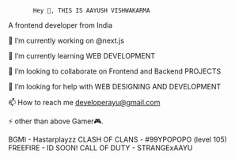            Hey 👋, THIS IS AAYUSH VISHWAKARMA
  
A frontend developer from India

🔭 I’m currently working on @next.js

🌱 I’m currently learning WEB DEVELOPMENT

👯 I’m looking to collaborate on Frontend and Backend PROJECTS

🤝 I’m looking for help with WEB DESIGNING AND DEVELOPMENT

📫 How to reach me developerayu@gmail.com

⚡ other than above Gamer🎮.

  BGMI - Hastarplayzz
  CLASH OF CLANS - #99YPOPOPO (level 105)
  FREEFIRE - ID SOON!
  CALL OF DUTY - STRANGExAAYU
<!-- 
[![GitHub Streak](https://github-readme-streak-stats.herokuapp.com?user=Frinzoayu&theme=onedark&date_format=M%20j%5B%2C%20Y%5D)](https://git.io/streak-stats)
 -->

